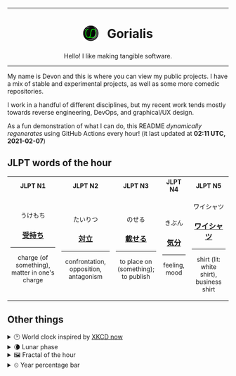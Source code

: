 ***

<h1 align="center">
<sub>
    <img src="readme/resources/avatar.png" height="36">
</sub>
&nbsp;
Gorialis
</h1>
<p align="center">
Hello! I like making tangible software.
</p>

***

My name is Devon and this is where you can view my public projects. I have a mix of stable and experimental projects, as well as some more comedic repositories.

I work in a handful of different disciplines, but my recent work tends mostly towards reverse engineering, DevOps, and graphical/UX design.

As a fun demonstration of what I can do, this README *dynamically regenerates* using GitHub Actions every hour! (it last updated at **02:11 UTC, 2021-02-07**)

<h2>JLPT words of the hour</h2>
<table>
    <tr>
        <th>JLPT N1</th>
        <th>JLPT N2</th>
        <th>JLPT N3</th>
        <th>JLPT N4</th>
        <th>JLPT N5</th>
    </tr>
    <tr>
        <td>
            <p align="center">うけもち</p>
            <h3 align="center"><b><a href="https://jisho.org/search/%E5%8F%97%E6%8C%81%E3%81%A1">受持ち</a></b></h3>
            <hr>
            <p align="center">charge (of something),<wbr> matter in one's charge</p>
        </td>
        <td>
            <p align="center">たいりつ</p>
            <h3 align="center"><b><a href="https://jisho.org/search/%E5%AF%BE%E7%AB%8B">対立</a></b></h3>
            <hr>
            <p align="center">confrontation,<wbr> opposition,<wbr> antagonism</p>
        </td>
        <td>
            <p align="center">のせる</p>
            <h3 align="center"><b><a href="https://jisho.org/search/%E8%BC%89%E3%81%9B%E3%82%8B">載せる</a></b></h3>
            <hr>
            <p align="center">to place on (something);<br> to publish</p>
        </td>
        <td>
            <p align="center">きぶん</p>
            <h3 align="center"><b><a href="https://jisho.org/search/%E6%B0%97%E5%88%86">気分</a></b></h3>
            <hr>
            <p align="center">feeling,<wbr> mood</p>
        </td>
        <td>
            <p align="center">ワイシャツ</p>
            <h3 align="center"><b><a href="https://jisho.org/search/%E3%83%AF%E3%82%A4%E3%82%B7%E3%83%A3%E3%83%84">ワイシャツ</a></b></h3>
            <hr>
            <p align="center">shirt (lit: white shirt),<wbr> business shirt</p>
        </td>
    </tr>
</table>

<h2>Other things</h2>
<details>
<summary>🕑  World clock inspired by <a href="https://xkcd.com/now">XKCD now</a></summary>

> <img src="generated/now.png" width="512">

</details>
<details>
<summary>🌘 Lunar phase</summary>

The moon is approximately 86.30% through its phase (Waning Crescent).

</details>
<details>
<summary>&#x1f5bc; Fractal of the hour</summary>

> <img src="generated/fractal.png" width="512">

</details>
<details>
<summary>&#x23f2; Year percentage bar</summary>
<pre><code>2021 [██▁▁▁▁▁▁▁▁▁▁▁▁▁▁▁▁▁▁] 10.16%</code></pre>
</details>
